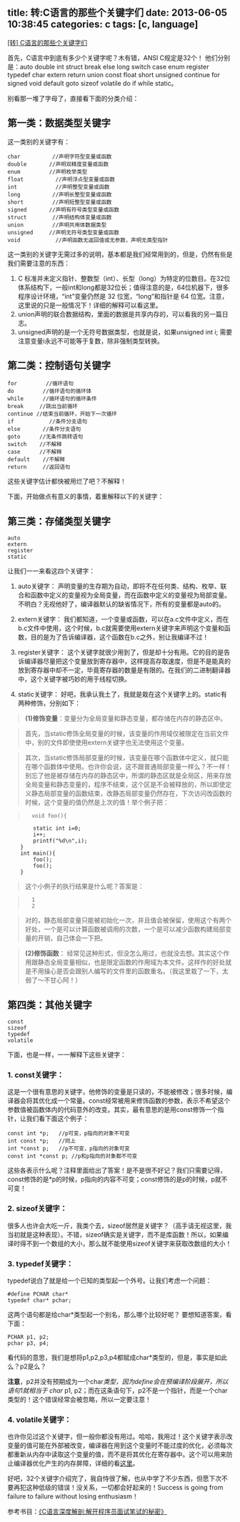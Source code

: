 title: 转:C语言的那些个关键字们
date: 2013-06-05 10:38:45
categories: c
tags: [c, language]
---

[[转] C语言的那些个关键字们](http://blogread.cn/it/article/5844)

首先，C语言中到底有多少个关键字呢？木有错，ANSI C规定是32个！ 他们分别是：auto double int struct break else long switch case enum register typedef char extern return union const float short unsigned continue for signed void default goto sizeof volatile do if while static。

<!--more-->

别看那一堆了字母了，直接看下面的分类介绍：

## 第一类：数据类型关键字

这一类别的关键字有：

	char          //声明字符型变量或函数
	double       //声明双精度变量或函数
	enum         //声明枚举类型
	float          //声明浮点型变量或函数
	int            //声明整型变量或函数
	long          //声明长整型变量或函数
	short         //声明短整型变量或函数
	signed       //声明有符号类型变量或函数
	struct        //声明结构体变量或函数
	union         //声明共用体数据类型
	unsigned     //声明无符号类型变量或函数
	void           //声明函数无返回值或无参数，声明无类型指针


这一类别的关键字无需过多的说明，基本都是我们经常用到的，但是，仍然有些是我们需要注意的东西：

1. C 标准并未定义指针、整数型（int）、长型（long）为特定的位数目。在32位体系结构下，一般int和long都是32位长；值得注意的是，64位机器下，很多程序设计环境，“int”变量仍然是 32 位宽，“long”和指针是 64 位宽。注意，这里说的只是一般情况下！详细的解释可以看这里。
2. union声明的联合数据结构，里面的数据是共享内存的，可以看我的另一篇日志。
3. unsigned声明的是一个无符号数据类型，也就是说，如果unsigned int i; 需要注意变量i永远不可能等于复数，除非强制类型转换。


## 第二类：控制语句关键字

	for         //循环语句
	do         //循环语句的循环体
	while      //循环语句的循环条件
	break     //跳出当前循环
	continue //结束当前循环，开始下一次循环
	if           //条件分支语句
	else       //条件分支语句
	goto      //无条件跳转语句
	switch    //不解释
	case      //不解释
	default    //不解释
	return     //返回语句

这些关键字估计都快被用烂了吧？不解释！

下面，开始做点有意义的事情，着重解释以下的关键字：

## 第三类：存储类型关键字

	auto
	extern
	register
	static


让我们一一来看这四个关键字：

1. auto关键字： 声明变量的生存期为自动，即将不在任何类、结构、枚举、联合和函数中定义的变量视为全局变量，而在函数中定义的变量视为局部变量。不明白？无视他好了，编译器默认的缺省情况下，所有的变量都是auto的。

2. extern关键字： 我们都知道，一个变量或函数，可以在a.c文件中定义，而在b.c文件中使用，这个时候，b.c就需要使用extern关键字来声明这个变量和函数，目的是为了告诉编译器，这个函数在b.c之外，别让我编译不过！

3. register关键字： 这个关键字就很少用到了，但是却十分有用。它的目的是告诉编译器尽量把这个变量放到寄存器中，这样提高存取速度，但是不是能真的放到寄存器中却不一定，毕竟寄存器的数量是有限的。在我们的二进制翻译器中，这个关键字被巧妙的用于线程切换。

4. static关键字： 好吧，我承认我土了，我就是栽在这个关键字上的。static有两种修饰，分别如下：

>**(1)修饰变量**：变量分为全局变量和静态变量，都存储在内存的静态区中。

>首先，当static修饰全局变量的时候，该变量的作用域仅被限定在当前文件中，别的文件即使使用extern关键字也无法使用这个变量。

>其次，当static修饰局部变量的时候，该变量在哪个函数体中定义，就只能在哪个函数体中使用。也许你会说，这不跟普通局部变量一样么？不一样！别忘了他是被存储在内存的静态区中，所谓的静态区就是全局区，用来存放全局变量和静态变量的，程序不结束，这个区是不会被释放的，所以即使定义静态局部变量的函数结束，改静态局部变量仍然存在，下次访问改函数的时候，这个变量的值仍然是上次的值！举个例子把：

>		void foo(){
			static int i=0;
			i++;
			printf("%d\n",i);
		}
		int main(){
			foo();
			foo();
		}

>这个小例子的执行结果是什么呢？答案是：

>		1
>		2

>对的，静态局部变量只能被初始化一次，并且值会被保留，使用这个有两个好处，一个是可以计算函数被调用的次数，一个是可以减少函数构建局部变量的开销，自己体会一下把。

>**(2)修饰函数**： 经常见这种形式，但没怎么用过，也就没去想。其实这个作用跟静态全局变量相似，也是限定函数的作用域为本文件。这样作的好处就是不用操心是否会跟别人编写的文件里的函数重名。（我这里栽了一下，太弱了～不甘心阿！）


## 第四类：其他关键字

	const
	sizeof
	typedef
	volatile

下面，也是一样，一一解释下这些关键字：

### 1. const关键字：

这是一个很有意思的关键字，他修饰的变量是只读的，不能被修改；很多时候，编译器会将其优化成一个常量。const经常被用来修饰函数的参数，表示不希望这个参数值被函数体内的代码意外的改变。其实，最有意思的是用const修饰一个指针，让我们看下面这个例子：

	const int *p;   //p可变，p指向的对象不可变
	int const *p;   //同上
	int *const p;   //p不可变，p指向的对象可变
	const int *const p; //p和p指向的对象都不可变

这些各表示什么呢？注释里面给出了答案！是不是很不好记？我们只需要记得，const修饰的是*p的时候，p指向的内容不可变；const修饰的是p的时候，p就不可变！

### 2. sizeof关键字：

很多人也许会大吃一斤，我类个去，sizeof居然是关键字？（高手请无视这里，我当初就是这种表现）。不错，sizeof确实是关键字，而不是库函数！所以，如果编译时得不到一个数组的大小，那么就不能使用sizeof关键字来获取改数组的大小！

### 3. typedef关键字：

typedef说白了就是给一个已知的类型起一个外号。让我们考虑一个问题：

	#define PCHAR char*
	typedef char* pchar;

这两个语句都是给char*类型起一个别名，那么哪个比较好呢？ 要想知道答案，看下面：

	PCHAR p1, p2;
	pchar p3, p4;

看代码的意思，我们是想将p1,p2,p3,p4都赋成char*类型的，但是，事实是如此么？p2是么？

**注意**，p2并没有预期成为一个char*类型，因为define会在预编译阶段展开，所以语句1就相当于 char* p1, p2；而在这条语句下，p2不是一个指针，而是一个char类型的！这个错误经常会被忽略，所以一定要注意！

### 4. volatile关键字：

也许你见过这个关键字，但一般你都没有用过。哈哈，我用过！这个关键字表示改变量的值可能在外部被改变，编译器在用到这个变量时不能过度的优化，必须每次都重新从内存中读取这个变量的值，而不是将其优化在寄存器中。这个可以用来防止编译器优化产生的内存屏障，详细的看[这里](http://www.spongeliu.com/clanguage/memorybarrier/)。

好吧，32个关键字介绍完了，我自恃很了解，也从中学了不少东西，但愿下次不要再犯这种低级的错误！没关系，一切都会好起来的！Success is going from failure to failure without losing enthusiasm！

参考书目：[《C语言深度解剖:解开程序员面试笔试的秘密》](http://www.amazon.cn/gp/product/B003XF3GQO/)
